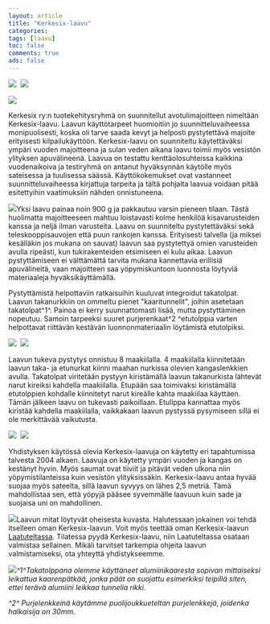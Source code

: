```yaml
---
layout: article 
title: "Kerkesix-laavu" 
categories: 
tags: [laavu]
toc: false 
comments: true 
ads: false 
---
```


![](/images/kerkesix-laavu/Laavu7b.jpg)  ![](/images/kerkesix-laavu/erasm2004_07b.jpg)

![](/images/kerkesix-laavu/Laavu12b.jpg)

[](/images/kerkesix-laavu/Laavu7b.jpg)Kerkesix ry:n
tuotekehitysryhmä on suunnitellut avotulimajoitteen nimeltään
Kerkesix-laavu. Laavun käyttötarpeet huomioitiin jo suunnitteluvaiheessa
monipuolisesti, koska oli tarve saada kevyt ja helposti pystytettävä
majoite erityisesti kilpailukäyttöön. Kerkesix-laavu on suunniteltu
käytettäväksi ympäri vuoden majoitteena ja sulan veden aikana laavu
toimii myös vesistön ylityksen apuvälineenä. Laavua on testattu
kenttäolosuhteissa kaikkina vuodenaikoiva ja testiryhmä on antanut
hyväksynnän käytölle myös sateisessa ja tuulisessa säässä.
Käyttökokemukset ovat vastanneet suunnitteluvaiheessa kirjattuja
tarpeita ja tältä pohjalta laavua voidaan pitää esitettyihin
vaatimuksiin nähden onnistuneena.

![](/images/kerkesix-laavu/Laavu6b.jpg)Yksi laavu
painaa noin 900 g ja pakkautuu varsin pieneen tilaan. Tästä huolimatta
majoitteeseen mahtuu loistavasti kolme henkilöä kisavarusteiden kanssa
ja neljä ilman varusteita. Laavu on suunniteltu pystytettäväksi sekä
teleskooppisauvojen että puun rankojen kanssa. Erityisesti talvella (ja
miksei kesälläkin jos mukana on sauvat) laavun saa pystytettyä omien
varusteiden avulla ripeästi, kun tukirakenteiden etsimiseen ei kulu
aikaa. Laavun pystyttämiseen ei välttämättä tarvita mukana kannettavia
erillisiä apuvälineitä, vaan majoitteen saa yöpymiskuntoon luonnosta
löytyviä materiaaleja hyväksikäyttämällä.

Pystyttämistä helpottaviin ratkaisuihin kuuluvat integroidut takatolpat.
Laavun takanurkkiin on ommeltu pienet "kaaritunnelit", joihin asetetaan
takatolpat^1^. Painoa ei kerry suunnattomasti lisää, mutta pystyttäminen
nopeutuu. Samoin tarpeeksi suuret purjerenkaat^2 ^etutolppia varten
helpottavat riittävän kestävän luonnonmateriaalin löytämistä
etutolpiksi.

![](/images/kerkesix-laavu/Laavu11b.jpg)  ![](/images/kerkesix-laavu/Laavu9b.jpg)

Laavun tukeva pystytys onnistuu 8 maakiilalla. 4 maakiilalla
kiinnitetään laavun taka- ja etunurkat kiinni maahan nurkissa olevien
kangaslenkkien avulla. Takatolpat viritetään pystyyn kiristämällä laavun
takanurkista lähtevät narut kireiksi kahdella maakiilalla. Etupään saa
toimivaksi kiristämällä etutolppien kohdalle kiinnitetyt narut kireälle
kahta maakiilaa käyttäen. Tämän jälkeen laavu on tukevasti paikoillaan.
Etulippa kannattaa myös kiristää kahdella maakiilalla, vaikkakaan laavun
pystyssä pysymiseen sillä ei ole merkittävää vaikutusta.

![](/images/kerkesix-laavu/Laavu1b.jpg) 
![](/images/kerkesix-laavu/Laavu8b.jpg)

Yhdistyksen käytössä olevia Kerkesix-laavuja on käytetty eri
tapahtumissa talvesta 2004 alkaen. Laavuja on käytetty ympäri vuoden ja
kangas on kestänyt hyvin. Myös saumat ovat tiiviit ja pitävät veden
ulkona niin yöpymistilanteissa kuin vesistön ylityksissäkin.
Kerkesix-laavu antaa hyvää suojaa myös sateelta, sillä laavun syvyys on
lähes 2,5 metriä. Tämä mahdollistaa sen, että yöpyjä pääsee syvemmälle
laavuun kuin sade ja suojaisa uni on mahdollinen.

[![](/images/kerkesix-laavu/kerkelaavumitat_b.jpg)](/images/kerkesix-laavu/kerkelaavumitat_b.jpg)Laavun
mitat löytyvät oheisesta kuvasta. Halutessaan jokainen voi tehdä
itselleen oman Kerkesix-laavun. Voit myös teettää oman Kerkesix-laavun
[Laatuteltassa](http://www.teltta.net/). Tilatessa pyydä Kerkesix-laavu,
niin Laatuteltassa osataan valmistaa sellainen. Mikäli tarvitset
tarkempia ohjeita laavun valmistamiseksi, ota yhteyttä yhdistykseemme.

![](/images/kerkesix-laavu/Laavu10b.jpg)*^1^Takatolppana
olemme käyttäneet alumiinikaaresta sopivan mittaiseksi leikattua
kaarenpätkää, jonka päät on suojattu esimerkiksi teipillä siten, ettei
terävä alumiini leikkaa tunnelia rikki.*

*^2^ Purjelenkkeinä käytämme puolijoukkueteltan purjelenkkejä, joidenka
halkaisija on 30mm.*


